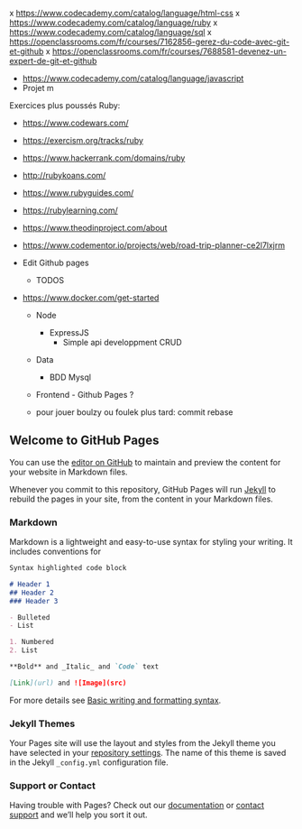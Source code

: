 x https://www.codecademy.com/catalog/language/html-css
x https://www.codecademy.com/catalog/language/ruby
x https://www.codecademy.com/catalog/language/sql
x https://openclassrooms.com/fr/courses/7162856-gerez-du-code-avec-git-et-github
x https://openclassrooms.com/fr/courses/7688581-devenez-un-expert-de-git-et-github
- https://www.codecademy.com/catalog/language/javascript
- Projet m

Exercices plus poussés Ruby:
  - https://www.codewars.com/
  - https://exercism.org/tracks/ruby
  - https://www.hackerrank.com/domains/ruby
  - http://rubykoans.com/
  - https://www.rubyguides.com/
  - https://rubylearning.com/

- https://www.theodinproject.com/about
- https://www.codementor.io/projects/web/road-trip-planner-ce2l7lxjrm


- Edit Github pages
  - TODOS
- https://www.docker.com/get-started
  - Node
    - ExpressJS
      - Simple api developpment CRUD
  - Data
    - BDD Mysql 
  - Frontend - Github Pages ?        
 
  - pour jouer boulzy ou foulek plus tard: commit rebase 


## Welcome to GitHub Pages

You can use the [editor on GitHub](https://github.com/fabuliqiao/fabuliqiao.github.io/edit/main/README.md) to maintain and preview the content for your website in Markdown files.

Whenever you commit to this repository, GitHub Pages will run [Jekyll](https://jekyllrb.com/) to rebuild the pages in your site, from the content in your Markdown files.

### Markdown

Markdown is a lightweight and easy-to-use syntax for styling your writing. It includes conventions for

```markdown
Syntax highlighted code block

# Header 1
## Header 2
### Header 3

- Bulleted
- List

1. Numbered
2. List

**Bold** and _Italic_ and `Code` text

[Link](url) and ![Image](src)
```

For more details see [Basic writing and formatting syntax](https://docs.github.com/en/github/writing-on-github/getting-started-with-writing-and-formatting-on-github/basic-writing-and-formatting-syntax).

### Jekyll Themes

Your Pages site will use the layout and styles from the Jekyll theme you have selected in your [repository settings](https://github.com/fabuliqiao/fabuliqiao.github.io/settings/pages). The name of this theme is saved in the Jekyll `_config.yml` configuration file.

### Support or Contact

Having trouble with Pages? Check out our [documentation](https://docs.github.com/categories/github-pages-basics/) or [contact support](https://support.github.com/contact) and we’ll help you sort it out.

